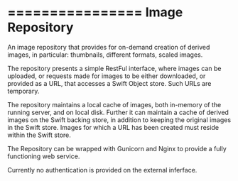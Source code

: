 ================
Image Repository
================

An image repository that provides for on-demand creation of derived images, in particular: thumbnails, different formats, scaled images.

The repository presents a simple RestFul interface, where images can be uploaded, or requests made for images to be either downloaded, or
provided as a URL, that accesses a Swift Object store.  Such URLs are temporary.

The repository maintains a local cache of images, both in-memory of the running server, and on local disk. Further it can maintain a cache
of derived images on the Swift backing store, in addition to keeping the original images in the Swift store.  Images for which a URL has
been created must reside within the Swift store.

The Repository can be wrapped with Gunicorn and Nginx to provide a fully functioning web service.

Currently no authentication is provided on the external inferface.


